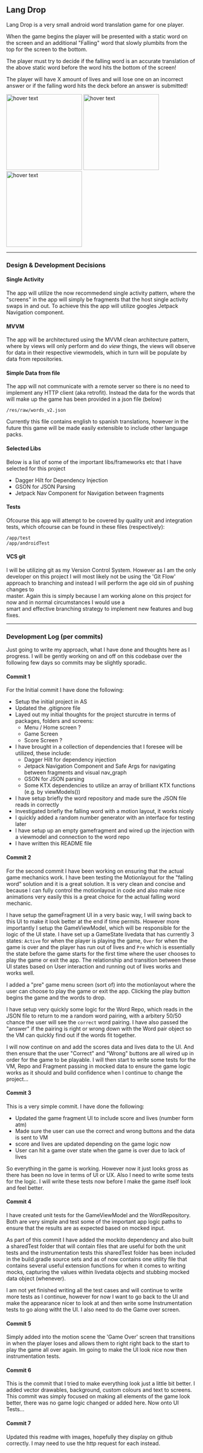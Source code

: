 ## Lang Drop
Lang Drop is a very small android word translation game for one player.

When the game begins the player will be presented with a static word on the screen and an
additional "Falling" word that slowly plumbits from the top for the screen to the bottom.

The player must try to decide if the falling word is an accurate translation of the
above static word before the word hits the bottom of the screen!

The player will have X amount of lives and will lose one on an incorrect answer or
if the falling word hits the deck before an answer is submitted!

<div>
    <img src="screen_pre.png" width="200" title="hover text">
    <img src="screen_active.png" width="200" title="hover text">
    <img src="screen_over.png" width="200" title="hover text">
</div>

----

### Design & Development Decisions

#### Single Activity
The app will utilize the now recommedend single activity pattern, where the "screens" in the app
will simply be fragments that the host single activity swaps in and out. To achieve this the app
will utilize googles Jetpack Navigation component.

#### MVVM
The app will be architectured using the MVVM clean architecture pattern, where by views will only
perform and do *view* things, the views will observe for data in their respective viewmodels, which in
turn will be populate by data from repositories.

#### Simple Data from file
The app will not communicate with a remote server so there is no need to implement any HTTP client (aka retrofit).
Instead the data for the words that will make up the game has been provided in a json file (below)

    /res/raw/words_v2.json

Currently this file contains english to spanish translations, however in the future this game will be
made easily extensible to include other language packs.

#### Selected Libs
Below is a list of some of the important libs/frameworks etc that I have selected for this project

* Dagger Hilt for Dependency Injection
* GSON for JSON Parsing
* Jetpack Nav Component for Navigation between fragments

#### Tests
Ofcourse this app will attempt to be covered by quality unit and integration tests, which ofcourse can be
found in these files (respectively):

    /app/test
    /app/androidTest

#### VCS git
I will be utilizing git as my Version Control System. However as I am the only developer on this project I will most
likely not be using the 'Git Flow' approach to branching and instead I will perform the age old sin of pushing changes to  
master. Again this is simply because I am working alone on this project for now and in normal circumstances I would use a  
smart and effective branching strategy to implement new features and bug fixes.

----

### Development Log (per commits)

Just going to write my approach, what I have done and thoughts here as I progress.
I will be gently working on and off on this codebase over the following few days so commits
may be slightly sporadic.

#### Commit 1
For the Initial commit I have done the following:
* Setup the initial project in AS
* Updated the .gitignore file
* Layed out my initial thoughts for the project sturcutre in terms of packages, folders and screens:
  - Menu / Home screen ?
  - Game Screen
  - Score Screen ?
* I have brought in a collection of dependencies that I foresee will be utilized, these include:
  - Dagger Hilt for dependency injection
  - Jetpack Navigation Component and Safe Args for navigating between fragments and visual nav_graph
  - GSON for JSON parsing
  - Some KTX dependencies to utilize an array of brilliant KTX functions (e.g. by viewModels())
* I have setup briefly the word repository and made sure the JSON file reads in correctly
* Investigated briefly the falling word with a motion layout, it works nicely
* I quickly added a random number generator with an interface for testing later
* I have setup up an empty gamefragment and wired up the injection with a viewmodel and connection to the word repo
* I have written this README file

#### Commit 2
For the second commit I have been working on ensuring that the actual game mechanics work.
I have been testing the Motionlayout for the "falling word" solution and it is a great solution.
It is very clean and concise and because I can fully control the motionlayout in code and also
make nice animations very easily this is a great choice for the actual falling word mechanic.

I have setup the gameFragment UI in a very basic way, I will swing back to this UI to make it
look better at the end if time permits. However more importantly I setup the GameViewModel, which
will be responsible for the logic of the UI state. I have set up a GameState livedata that has currently
3 states: `Active` for when the player is playing the game, `Over` for when the game is over and the player has
run out of lives and `Pre` which is essentially the state before the game starts for the first time
where the user chooses to play the game or exit the app. The relationship and transition between
these UI states based on User interaction and running out of lives works and works well.

I added a "pre" game menu screen (sort of) into the motionlayout where the user can choose to play
the game or exit the app. Clicking the play button begins the game and the words to drop.

I have setup very quickly some logic for the Word Repo, which reads in the JSON file to return to me
a random word pairing, with a arbitery 50/50 chance the user will see the `correct` word pairing. I have
also passed the "answer" if the pairing is right or wrong down with the Word pair object so the VM can
quickly find out if the words fit together.

I will now continue on and add the scores data and lives data to the UI. And then ensure that the user
"Correct" and "Wrong" buttons are all wired up in order for the game to be playable. I will then start to
write some tests for the VM, Repo and Fragment passing in mocked data to ensure the game logic works as
it should and build confidence when I continue to change the project...

#### Commit 3
This is a very simple commit. I have done the following:

* Updated the game fragment UI to include score and lives (number form atm)
* Made sure the user can use the correct and wrong buttons and the data is sent to VM
* score and lives are updated depending on the game logic now
* User can hit a game over state when the game is over due to lack of lives

So everything in the game is working. However now it just looks gross as there has been no
love in terms of UI or UX. Also I need to write some tests for the logic. I will write these
tests now before I make the game itself look and feel better.

#### Commit 4
I have created unit tests for the GameViewModel and the WordRepository.
Both are very simple and test some of the important app logic paths to ensure that the results
are as expected based on mocked input.

As part of this commit I have added the mockito dependency and also built a sharedTest folder
that will contain files that are useful for both the unit tests and the instrumentation tests
this sharedTest folder has been included in the build.gradle source sets and as of now contains
one utility file that contains several useful extension functions for when it comes to writing mocks,
capturing the values within livedata objects and stubbing mocked data object (whenever).

I am not yet finished writing all the test cases and will continue to write more tests as I continue, however
for now I want to go back to the UI and make the appearance nicer to look at and then write some Instrumentation
tests to go along witht the UI. I also need to do the Game over screen.

#### Commit 5
Simply added into the motion scene the 'Game Over' screen that transitions in when the player
loses and allows them to right right back to the start to play the game all over again. Im going
to make the UI look nice now then instrumentation tests.

#### Commit 6
This is the commit that I tried to make everything look just a little bit better.
I added vector drawables, background, custom colours and text to screens.
This commit was simply focused on making all elements of the game look better, there was no game logic
changed or added here. Now onto UI Tests...

#### Commit 7
Updated this readme with images, hopefully they display on github correctly. I may need to use
the http request for each instead.
